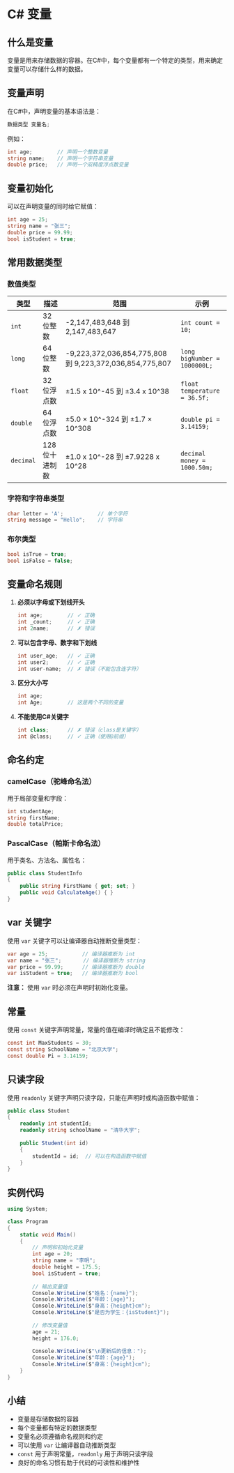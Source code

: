 # C# 变量

## 什么是变量

变量是用来存储数据的容器。在C#中，每个变量都有一个特定的类型，用来确定变量可以存储什么样的数据。

## 变量声明

在C#中，声明变量的基本语法是：

```csharp
数据类型 变量名;
```

例如：
```csharp
int age;        // 声明一个整数变量
string name;    // 声明一个字符串变量
double price;   // 声明一个双精度浮点数变量
```

## 变量初始化

可以在声明变量的同时给它赋值：

```csharp
int age = 25;
string name = "张三";
double price = 99.99;
bool isStudent = true;
```

## 常用数据类型

### 数值类型

| 类型        | 描述       | 范围                                                     | 示例                           |
| --------- | -------- | ------------------------------------------------------ | ---------------------------- |
| `int`     | 32位整数    | -2,147,483,648 到 2,147,483,647                         | `int count = 10;`            |
| `long`    | 64位整数    | -9,223,372,036,854,775,808 到 9,223,372,036,854,775,807 | `long bigNumber = 1000000L;` |
| `float`   | 32位浮点数   | ±1.5 x 10^-45 到 ±3.4 x 10^38                           | `float temperature = 36.5f;` |
| `double`  | 64位浮点数   | ±5.0 × 10^-324 到 ±1.7 × 10^308                         | `double pi = 3.14159;`       |
| `decimal` | 128位十进制数 | ±1.0 x 10^-28 到 ±7.9228 x 10^28                        | `decimal money = 1000.50m;`  |

### 字符和字符串类型

```csharp
char letter = 'A';           // 单个字符
string message = "Hello";    // 字符串
```

### 布尔类型

```csharp
bool isTrue = true;
bool isFalse = false;
```

## 变量命名规则

1. **必须以字母或下划线开头**
   ```csharp
   int age;        // ✓ 正确
   int _count;     // ✓ 正确
   int 2name;      // ✗ 错误
   ```

2. **可以包含字母、数字和下划线**
   ```csharp
   int user_age;   // ✓ 正确
   int user2;      // ✓ 正确
   int user-name;  // ✗ 错误（不能包含连字符）
   ```

3. **区分大小写**
   ```csharp
   int age;
   int Age;        // 这是两个不同的变量
   ```

4. **不能使用C#关键字**
   ```csharp
   int class;      // ✗ 错误（class是关键字）
   int @class;     // ✓ 正确（使用@前缀）
   ```

## 命名约定

### camelCase（驼峰命名法）
用于局部变量和字段：
```csharp
int studentAge;
string firstName;
double totalPrice;
```

### PascalCase（帕斯卡命名法）
用于类名、方法名、属性名：
```csharp
public class StudentInfo
{
    public string FirstName { get; set; }
    public void CalculateAge() { }
}
```

## var 关键字

使用 `var` 关键字可以让编译器自动推断变量类型：

```csharp
var age = 25;           // 编译器推断为 int
var name = "张三";       // 编译器推断为 string
var price = 99.99;      // 编译器推断为 double
var isStudent = true;   // 编译器推断为 bool
```

**注意：** 使用 `var` 时必须在声明时初始化变量。

## 常量

使用 `const` 关键字声明常量，常量的值在编译时确定且不能修改：

```csharp
const int MaxStudents = 30;
const string SchoolName = "北京大学";
const double Pi = 3.14159;
```

## 只读字段

使用 `readonly` 关键字声明只读字段，只能在声明时或构造函数中赋值：

```csharp
public class Student
{
    readonly int studentId;
    readonly string schoolName = "清华大学";
    
    public Student(int id)
    {
        studentId = id;  // 可以在构造函数中赋值
    }
}
```

## 实例代码

```csharp
using System;

class Program
{
    static void Main()
    {
        // 声明和初始化变量
        int age = 20;
        string name = "李明";
        double height = 175.5;
        bool isStudent = true;
        
        // 输出变量值
        Console.WriteLine($"姓名：{name}");
        Console.WriteLine($"年龄：{age}");
        Console.WriteLine($"身高：{height}cm");
        Console.WriteLine($"是否为学生：{isStudent}");
        
        // 修改变量值
        age = 21;
        height = 176.0;
        
        Console.WriteLine($"\n更新后的信息：");
        Console.WriteLine($"年龄：{age}");
        Console.WriteLine($"身高：{height}cm");
    }
}
```

## 小结

- 变量是存储数据的容器
- 每个变量都有特定的数据类型
- 变量名必须遵循命名规则和约定
- 可以使用 `var` 让编译器自动推断类型
- `const` 用于声明常量，`readonly` 用于声明只读字段
- 良好的命名习惯有助于代码的可读性和维护性